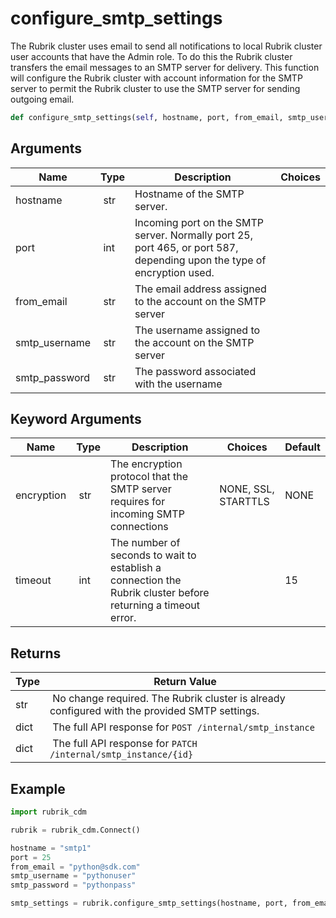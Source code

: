# configure_smtp_settings

The Rubrik cluster uses email to send all notifications to local Rubrik cluster user accounts that have the Admin role. To do this the Rubrik cluster transfers the email messages to an SMTP server for delivery. This function will configure the Rubrik cluster with account information for the SMTP server to permit the Rubrik cluster to use the SMTP server for sending outgoing email.

```py
def configure_smtp_settings(self, hostname, port, from_email, smtp_username, smtp_password, encryption="NONE", timeout=15):
```

## Arguments

| Name        | Type | Description                                                                 | Choices |
|-------------|------|-----------------------------------------------------------------------------|---------|
| hostname  | str | Hostname of the SMTP server. |  |
| port  | int | Incoming port on the SMTP server. Normally port 25, port 465, or port 587, depending upon the type of encryption used. |  |
| from_email  | str |  The email address assigned to the account on the SMTP server |  |
| smtp_username  | str | The username assigned to the account on the SMTP server |  |
| smtp_password  | str | The password associated with the username |  |

## Keyword Arguments

| Name        | Type | Description                                                                 | Choices | Default |
|-------------|------|-----------------------------------------------------------------------------|---------|---------|
| encryption  | str |  The encryption protocol that the SMTP server requires for incoming SMTP connections  | NONE, SSL, STARTTLS | NONE  |
| timeout  | int | The number of seconds to wait to establish a connection the Rubrik cluster before returning a timeout error.  |  | 15 |

## Returns

| Type | Return Value                                                                                  |
|------|-----------------------------------------------------------------------------------------------|
| str | No change required. The Rubrik cluster is already configured with the provided SMTP settings. |
| dict | The full API response for `POST /internal/smtp_instance` |
| dict | The full API response for `PATCH /internal/smtp_instance/{id}` |



## Example

```py
import rubrik_cdm

rubrik = rubrik_cdm.Connect()

hostname = "smtp1"
port = 25
from_email = "python@sdk.com"
smtp_username = "pythonuser"
smtp_password = "pythonpass"

smtp_settings = rubrik.configure_smtp_settings(hostname, port, from_email, smtp_username, smtp_password)

```

